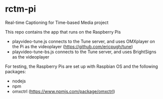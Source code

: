 # rctm-pi
Real-time Captioning for Time-based Media project

This repo contains the app that runs on the Raspberry Pis
- playvideo-tune.js connects to the Tune server, and uses OMXplayer on the Pi as the videoplayer (https://github.com/ericpugh/tune)
- playvideo-tune-bs.js connects to the Tune server, and uses BrightSigns as the videoplayer

For testing, the Raspberry Pis are set up with Raspbian OS and the following packages:
- nodejs
- npm
- omxctrl (https://www.npmjs.com/package/omxctrl)
